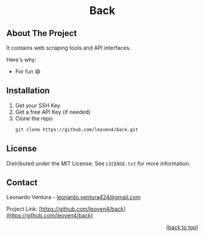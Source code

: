<h1 align="center">Back</h3>

<!-- ABOUT THE PROJECT -->
## About The Project
It contains web scraping tools and API interfaces.

Here's why:
* For fun :smile:


<!-- GETTING STARTED -->
## Installation

1. Get your SSH Key 
2. Get a free API Key (if needed)
3. Clone the repo
   ```sh
   git clone https://github.com/leoven4/back.git
   ```

<!-- LICENSE -->
## License

Distributed under the MIT License. See `LICENSE.txt` for more information.

<!-- CONTACT -->
## Contact

Leonardo Ventura - leonardo.ventura424@gmail.com

Project Link: [https://github.com/leoven4/back](https://github.com/leoven4/back)

<p align="right">(<a href="#readme-top">back to top</a>)</p>


